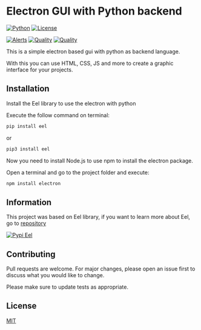 # Electron GUI with Python backend

[![Python](https://img.shields.io/pypi/pyversions/Eel?style=for-the-badge&logo=python)](https://www.python.org/)
[![License](https://img.shields.io/github/license/thomaznathanael/electron-gui-and-python?style=for-the-badge)](https://github.com/thomaznathanael/electron-gui-and-python/blob/main/LICENSE)

[![Alerts](https://img.shields.io/lgtm/alerts/github/thomaznathanael/electron-gui-and-python?style=for-the-badge&logo=lgtm)](https://lgtm.com/projects/g/thomaznathanael/electron-gui-and-python/alerts/)
[![Quality](https://img.shields.io/lgtm/grade/python/github/thomaznathanael/electron-gui-and-python?style=for-the-badge&logo=lgtm)](https://lgtm.com/projects/g/thomaznathanael/electron-gui-and-python/context:python)
[![Quality](https://img.shields.io/lgtm/grade/javascript/github/thomaznathanael/electron-gui-and-python?style=for-the-badge&logo=lgtm)](https://lgtm.com/projects/g/thomaznathanael/electron-gui-and-python/context:javascript)

This is a simple electron based gui with python as backend language.

With this you can use HTML, CSS, JS and more to create a graphic interface for your projects.

## Installation

Install the Eel library to use the electron with python

Execute the follow command on terminal:
```bash
pip install eel
```
or
```bash
pip3 install eel
```

Now you need to install Node.js to use npm to install the electron package.

Open a terminal and go to the project folder and execute:

```bash
npm install electron
```

## Information

This project was based on Eel library, if you want to learn more about Eel, go to [repository](https://github.com/samuelhwilliams/Eel)

[![Pypi Eel](https://img.shields.io/badge/Pypi-EEL-blue?style=for-the-badge&logo=python)](https://pypi.org/project/Eel/)

## Contributing
Pull requests are welcome. For major changes, please open an issue first to discuss what you would like to change.

Please make sure to update tests as appropriate.

## License
[MIT](https://choosealicense.com/licenses/mit/)
